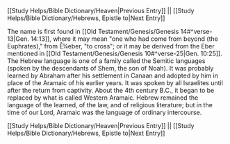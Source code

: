 [[Study Helps/Bible Dictionary/Heaven|Previous Entry]]  ||  [[Study Helps/Bible Dictionary/Hebrews, Epistle to|Next Entry]]

 The name is first found in [[Old Testament/Genesis/Genesis 14#^verse-13|Gen. 14:13]], where it may mean "one who had come from beyond (the Euphrates)," from Ê¼eber, "to cross"; or it may be derived from the Eber mentioned in [[Old Testament/Genesis/Genesis 10#^verse-25|Gen. 10:25]]. The Hebrew language is one of a family called the Semitic languages (spoken by the descendants of Shem, the son of Noah). It was probably learned by Abraham after his settlement in Canaan and adopted by him in place of the Aramaic of his earlier years. It was spoken by all Israelites until after the return from captivity. About the 4th century B.C., it began to be replaced by what is called Western Aramaic. Hebrew remained the language of the learned, of the law, and of religious literature; but in the time of our Lord, Aramaic was the language of ordinary intercourse.

[[Study Helps/Bible Dictionary/Heaven|Previous Entry]]  ||  [[Study Helps/Bible Dictionary/Hebrews, Epistle to|Next Entry]]